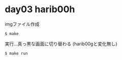 # day03 harib00h

imgファイル作成

```
$ make
```

実行...真っ黒な画面に切り替わる (harib00gと変化無し)

```
$ make run
```

